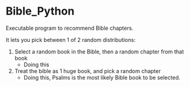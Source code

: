 # Bible_Python
Executable program to recommend Bible chapters.

It lets you pick between 1 of 2 random distributions:
1. Select a random book in the Bible, then a random chapter from that book
    * Doing this
2. Treat the bible as 1 huge book, and pick a random chapter
   * Doing this, Psalms is the most likely Bible book to be selected.
